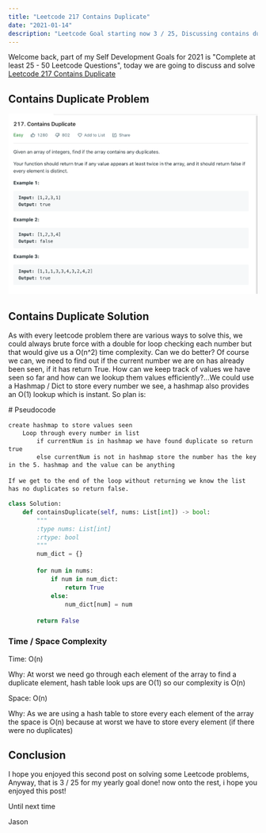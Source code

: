 ```yaml
---
title: "Leetcode 217 Contains Duplicate"
date: "2021-01-14"
description: "Leetcode Goal starting now 3 / 25, Discussing contains duplicate"
---
```


Welcome back, part of my Self Development Goals for 2021 is "Complete at least 25 - 50 Leetcode Questions", today we are going to discuss and solve [Leetcode 217 Contains Duplicate](https://leetcode.com/problems/contains-duplicate/)

## Contains Duplicate Problem

![Contains Duplicate Problem](./images/contains-duplicate.png)

## Contains Duplicate Solution

As with every leetcode problem there are various ways to solve this, we could always brute force with a double for loop checking each number but that would give us a O(n^2) time complexity. Can we do better? Of course we can, we need to find out if the current number we are on has already been seen, if it has return True. How can we keep track of values we have seen so far and how can we lookup them values efficiently?...We could use a Hashmap / Dict to store every number we see, a hashmap also provides an O(1) lookup which is instant. So plan is:

\# Pseudocode

```
create hashmap to store values seen
    Loop through every number in list
        if currentNum is in hashmap we have found duplicate so return true
        else currentNum is not in hashmap store the number has the key in the 5. hashmap and the value can be anything

If we get to the end of the loop without returning we know the list has no duplicates so return false.

```

```py
class Solution:
    def containsDuplicate(self, nums: List[int]) -> bool:
        """
        :type nums: List[int]
        :rtype: bool
        """
        num_dict = {}

        for num in nums:
            if num in num_dict:
                return True
            else:
                num_dict[num] = num

        return False
```

### Time / Space Complexity

Time: O(n)

Why: At worst we need go through each element of the array to find a duplicate element, hash table look ups are O(1) so our complexity is O(n)

Space: O(n)

Why: As we are using a hash table to store every each element of the array the space is O(n) because at worst we have to store every element (if there were no duplicates)

## Conclusion

I hope you enjoyed this second post on solving some Leetcode problems, Anyway, that is 3 / 25 for my yearly goal done! now onto the rest, i hope you enjoyed this post!

Until next time

Jason
